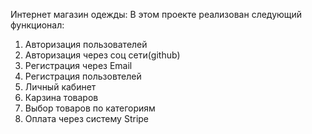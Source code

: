 Интернет магазин одежды:
В этом проекте реализован следующий функционал:
  1. Авторизация пользователей
  2. Авторизация через соц сети(github)
  3. Регистрация через Email
  4. Регистрация пользовтелей
  5. Личный кабинет
  6. Карзина товаров
  7. Выбор товаров по категориям
  8. Оплата через систему Stripe
